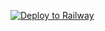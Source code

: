 [![Deploy to Railway](https://railway.app/button.svg)](https://railway.app/new/template?template=https://github.com/krayflous/userbot)
